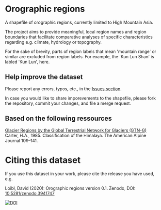 # Orographic regions
A shapefile of orographic regions, currently limited to High Mountain Asia.

The project aims to provide meaningful, local region names and region boundaries that facilitate comparative analyses of specific characteristics regarding e.g. climate, hydrology or topography.

For the sake of brevity, parts of region labels that mean 'mountain range' or similar are excluded from region labels. For example, the 'Kun Lun Shan' is labled 'Kun Lun', here.

## Help improve the dataset
Please report any errors, typos, etc., in the [Issues section](https://github.com/cryotools/orographic-regions/issues).

In case you would like to share imporevements to the shapefile, please fork the repository, commit your changes, and file a merge request.

## Based on the following ressources
[Glacier Regions by the Global Terrestrial Network for Glaciers (GTN-G)](https://www.gtn-g.ch/data_catalogue_glacreg/)
Carter, H.A., 1985. Classification of the Himalaya. The American Alpine Journal 109–141.

# Citing this dataset
If you use this dataset in your work, please cite the release you have used, e.g.

Loibl, David (2020): Orographic regions version 0.1. Zenodo, DOI: [10.5281/zenodo.3941747 ](https://doi.org/10.5281/zenodo.3941747)

[![DOI](https://zenodo.org/badge/279287470.svg)](https://zenodo.org/badge/latestdoi/279287470)